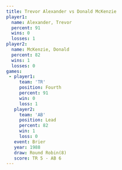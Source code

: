 ```yaml
---
title: Trevor Alexander vs Donald McKenzie
player1:                 
  name: Alexander, Trevor
  percent: 91            
  wins: 0                
  losses: 1              
player2:                 
  name: McKenzie, Donald 
  percent: 82            
  wins: 1                
  losses: 0              
games:
 - player1:          
     team: 'TR'      
     position: Fourth
     percent: 91     
     win: 0          
     loss: 1         
   player2:        
     team: 'AB'    
     position: Lead
     percent: 82   
     win: 1        
     loss: 0       
   event: Brier        
   year: 1988          
   draw: Round Robin(8)
   score: TR 5 - AB 6  
---
```

